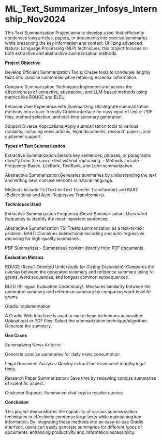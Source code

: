# ML_Text_Summarizer_Infosys_Internship_Nov2024
This Text Summarization Project aims to develop a tool that efficiently condenses long articles, papers, or documents into concise summaries while preserving the key information and context. Utilizing advanced Natural Language Processing (NLP) techniques, this project focuses on both extractive and abstractive summarization methods.

****Project Objective****

Develop Efficient Summarization Tools: Create tools to condense lengthy texts into concise summaries while retaining essential information.

Compare Summarization Techniques:Implement and assess the effectiveness of extractive, abstractive, and LLM-based methods using metrics like ROUGE and BLEU.

Enhance User Experience with Summarizing UI:Integrate summarization methods into a user-friendly Gradio interface for easy input of text or PDF files, method selection, and real-time summary generation.

Support Diverse Applications:Apply summarization tools to various domains, including news articles, legal documents, research papers, and customer support.

****Types of Text Summarization****

Extractive Summarization:Selects key sentences, phrases, or paragraphs directly from the source text without rephrasing. - Methods include - Frequency-Based, LexRank, TextRank, and Luhn summarization.

Abstractive Summarization:Generates summaries by understanding the text and writing new, concise versions in natural language.

Methods include T5 (Text-to-Text Transfer Transformer) and BART (Bidirectional and Auto-Regressive Transformers).

****Techniques Used****

Extractive Summarization
Frequency-Based Summarization: Uses word frequency to identify the most important sentences.

Abstractive Summarization
T5: Treats summarization as a text-to-text problem.
BART: Combines bidirectional encoding and auto-regressive decoding for high-quality summaries.

PDF Summarizer:-
Summarizes content directly from PDF documents.

****Evaluation Metrics****

ROUGE (Recall-Oriented Understudy for Gisting Evaluation): Compares the overlap between the generated summary and reference summary using N-grams, word sequences, and longest common subsequences.

BLEU (Bilingual Evaluation Understudy): Measures similarity between the generated summary and reference summary by comparing word-level N-grams.

Gradio Implementation

A Gradio Web Interface is used to make these techniques accessible:
Upload text or PDF files.
Select the summarization technique/algorithm.
Generate the summary.

****Use Cases****

Summarizing News Articles:-

Generate concise summaries for daily news consumption.

Legal Document Analysis: Quickly extract the essence of lengthy legal texts.

Research Paper Summarization: Save time by reviewing concise summaries of scientific papers.

Customer Support: Summarize chat logs to resolve queries

****Conclusion****

This project demonstrates the capability of various summarization techniques to effectively condense large texts while maintaining key information. 
By integrating these methods into an easy-to-use Gradio interface, users can easily generate summaries for different types of documents, enhancing productivity and information accessibility.
